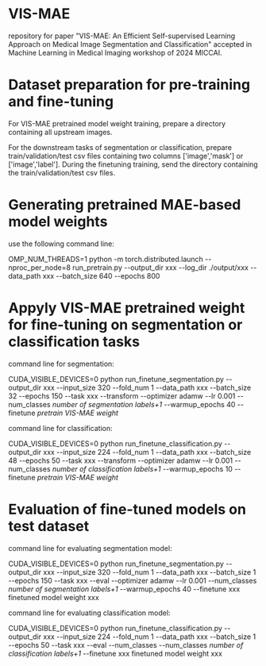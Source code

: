 # VIS-MAE
repository for paper "VIS-MAE: An Efficient Self-supervised Learning Approach on Medical Image Segmentation and Classification" accepted in Machine Learning in Medical Imaging workshop of 2024 MICCAI.

# Dataset preparation for pre-training and fine-tuning
For VIS-MAE pretrained model weight training, prepare a directory containing all upstream images.

For the downstream tasks of segmentation or classification, prepare train/validation/test csv files containing two columns ['image','mask'] or ['image','label']. During the finetuning training, send the directory containing the train/validation/test csv files.  
# Generating pretrained MAE-based model weights

use the following command line:

OMP_NUM_THREADS=1 python -m torch.distributed.launch --nproc_per_node=8 run_pretrain.py --output_dir xxx --log_dir ./output/xxx --data_path xxx --batch_size 640 --epochs 800

# Appyly VIS-MAE pretrained weight for fine-tuning on segmentation or classification tasks
command line for segmentation:

CUDA_VISIBLE_DEVICES=0  python run_finetune_segmentation.py  --output_dir xxx --input_size 320 --fold_num 1  --data_path xxx --batch_size 32 --epochs 150  --task xxx  --transform --optimizer adamw --lr 0.001  --num_classes *number of segmentation labels+1* --warmup_epochs 40   --finetune *pretrain VIS-MAE weight*

command line for classification:

CUDA_VISIBLE_DEVICES=0  python  run_finetune_classification.py  --output_dir xxx   --input_size 224 --fold_num 1  --data_path xxx --batch_size 48 --epochs 50  --task xxx  --transform --optimizer adamw --lr 0.001  --num_classes *number of classification labels+1* --warmup_epochs 10   --finetune *pretrain VIS-MAE weight*

# Evaluation of fine-tuned models on test dataset
command line for evaluating segmentation model:

CUDA_VISIBLE_DEVICES=0  python run_finetune_segmentation.py  --output_dir xxx --input_size 320 --fold_num 1  --data_path xxx --batch_size 1 --epochs 150  --task xxx  --eval --optimizer adamw --lr 0.001  --num_classes *number of segmentation labels+1* --warmup_epochs 40   --finetune xxx finetuned model weight xxx

command line for evaluating classification model:

CUDA_VISIBLE_DEVICES=0  python run_finetune_classification.py  --output_dir xxx --input_size 224 --fold_num 1 --data_path xxx --batch_size 1 --epochs 50  --task xxx  --eval --num_classes --num_classes *number of classification labels+1* --finetune xxx finetuned model weight xxx
